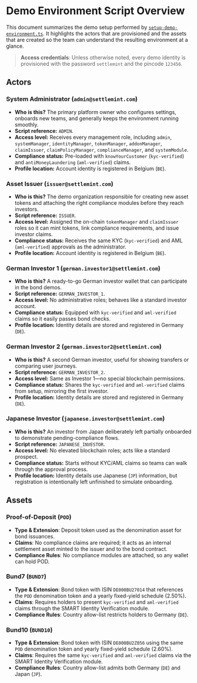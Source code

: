 # Demo Environment Script Overview

This document summarizes the demo setup performed by
[`setup-demo-environment.ts`](./setup-demo-environment.ts). It highlights the
actors that are provisioned and the assets that are created so the team can
understand the resulting environment at a glance.

> **Access credentials**: Unless otherwise noted, every demo identity is
> provisioned with the password `settlemint` and the pincode `123456`.

## Actors

### System Administrator (`admin@settlemint.com`)
- **Who is this?** The primary platform owner who configures settings, onboards
  new teams, and generally keeps the environment running smoothly.
- **Script reference:** `ADMIN`.
- **Access level:** Receives every management role, including `admin`,
  `systemManager`, `identityManager`, `tokenManager`, `addonManager`,
  `claimIssuer`, `claimPolicyManager`, `complianceManager`, and `systemModule`.
- **Compliance status:** Pre-loaded with `knowYourCustomer` (`kyc-verified`) and
  `antiMoneyLaundering` (`aml-verified`) claims.
- **Profile location:** Account identity is registered in Belgium (`BE`).

### Asset Issuer (`issuer@settlemint.com`)
- **Who is this?** The demo organization responsible for creating new asset
  tokens and attaching the right compliance modules before they reach investors.
- **Script reference:** `ISSUER`.
- **Access level:** Assigned the on-chain `tokenManager` and `claimIssuer` roles
  so it can mint tokens, link compliance requirements, and issue investor
  claims.
- **Compliance status:** Receives the same KYC (`kyc-verified`) and AML
  (`aml-verified`) approvals as the administrator.
- **Profile location:** Account identity is registered in Belgium (`BE`).

### German Investor 1 (`german.investor1@settlemint.com`)
- **Who is this?** A ready-to-go German investor wallet that can participate in
  the bond demos.
- **Script reference:** `GERMAN_INVESTOR_1`.
- **Access level:** No administrative roles; behaves like a standard investor
  account.
- **Compliance status:** Equipped with `kyc-verified` and `aml-verified` claims
  so it easily passes bond checks.
- **Profile location:** Identity details are stored and registered in Germany
  (`DE`).

### German Investor 2 (`german.investor2@settlemint.com`)
- **Who is this?** A second German investor, useful for showing transfers or
  comparing user journeys.
- **Script reference:** `GERMAN_INVESTOR_2`.
- **Access level:** Same as Investor 1—no special blockchain permissions.
- **Compliance status:** Shares the `kyc-verified` and `aml-verified` claims from
  setup, mirroring the first investor.
- **Profile location:** Identity details are stored and registered in Germany
  (`DE`).

### Japanese Investor (`japanese.investor@settlemint.com`)
- **Who is this?** An investor from Japan deliberately left partially onboarded
  to demonstrate pending-compliance flows.
- **Script reference:** `JAPANESE_INVESTOR`.
- **Access level:** No elevated blockchain roles; acts like a standard prospect.
- **Compliance status:** Starts without KYC/AML claims so teams can walk through
  the approval process.
- **Profile location:** Identity details use Japanese (`JP`) information, but
  registration is intentionally left unfinished to simulate onboarding.

## Assets

### Proof-of-Deposit (`POD`)
- **Type & Extension**: Deposit token used as the denomination asset for bond
  issuances.
- **Claims**: No compliance claims are required; it acts as an internal
  settlement asset minted to the issuer and to the bond contract.
- **Compliance Rules**: No compliance modules are attached, so any wallet can
  hold POD.

### Bund7 (`BUND7`)
- **Type & Extension**: Bond token with ISIN `DE000BU27014` that references the
  `POD` denomination token and a yearly fixed-yield schedule (2.50%).
- **Claims**: Requires holders to present `kyc-verified` and `aml-verified`
  claims through the SMART Identity Verification module.
- **Compliance Rules**: Country allow-list restricts holders to Germany (`DE`).

### Bund10 (`BUND10`)
- **Type & Extension**: Bond token with ISIN `DE000BU2Z056` using the same
  `POD` denomination token and yearly fixed-yield schedule (2.60%).
- **Claims**: Requires the same `kyc-verified` and `aml-verified` claims via the
  SMART Identity Verification module.
- **Compliance Rules**: Country allow-list admits both Germany (`DE`) and Japan
  (`JP`).
